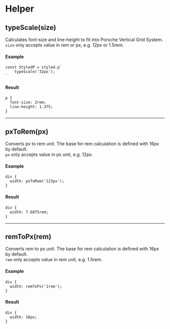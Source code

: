 # Helper

## typeScale(size)

Calculates font-size and line-height to fit into Porsche Vertical Grid System. `size` only accepts value in rem or px, e.g. 12px or 1.5rem.

#### Example

```
const StyledP = styled.p`
    typeScale('32px');
`
```

#### Result

```
p {
  font-size: 2rem;
  line-height: 1.375;
}
```

---

## pxToRem(px)

Converts px to rem unit. The base for rem calculation is defined with 16px by default.  
`px` only accepts value in px unit, e.g. 12px.

#### Example

```
div {
  width: pxToRem('123px');
}
```

#### Result

```
div {
  width: 7.6875rem;
}
```

---

## remToPx(rem)

Converts rem to px unit. The base for rem calculation is defined with 16px by default.  
`rem` only accepts value in rem unit, e.g. 1.5rem.

#### Example

```
div {
  width: remToPx('1rem');
}
```

#### Result

```
div {
  width: 16px;
}
```
